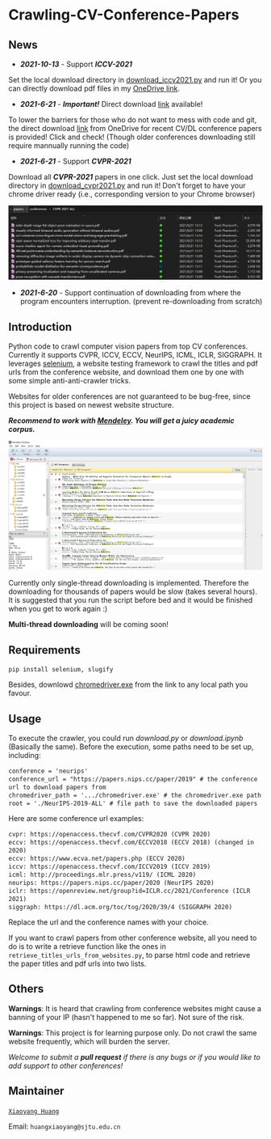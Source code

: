 # Crawling-CV-Conference-Papers

## News


- ***2021-10-13*** - Support ***ICCV-2021***

Set the local download directory in [download_iccv2021.py](./download_iccv2021.py) and run it! Or you can directly download pdf files in my [OneDrive link](https://1drv.ms/u/s!Ajsnj0gOimMfh4hoLbf317Dw_RrFTQ?e=TjKBhC).

- ***2021-6-21*** - ***Important!*** Direct download [link](https://1drv.ms/u/s!Ajsnj0gOimMfh4hoLbf317Dw_RrFTQ?e=TjKBhC) available!

To lower the barriers for those who do not want to mess with code and git, the direct download [link](https://1drv.ms/u/s!Ajsnj0gOimMfh4hoLbf317Dw_RrFTQ?e=TjKBhC) from OneDrive for recent CV/DL conference papers is provided! Click and check! (Though older conferences downloading still require mannually running the code)

- ***2021-6-21*** - Support ***CVPR-2021***

Download all ***CVPR-2021*** papers in one click. Just set the local download directory in [download_cvpr2021.py](./download_cvpr2021.py) and run it! Don't forget to have your chrome driver ready (i.e., corresponding version to your Chrome browser)

![](./figs/cvpr2021_examples.png)

- ***2021-6-20*** - Support continuation of downloading from where the program encounters interruption. (prevent re-downloading from scratch)

## Introduction

Python code to crawl computer vision papers from top CV conferences. Currently it supports CVPR, ICCV, ECCV, NeurIPS, ICML, ICLR, SIGGRAPH. It leverages [selenium](https://www.selenium.dev/), a website testing framework to crawl the titles and pdf urls from the conference website, and download them one by one with some simple anti-anti-crawler tricks.

Websites for older conferences are not guaranteed to be bug-free, since this project is based on newest website structure.

***Recommend to work with [Mendeley](https://www.mendeley.com/download-desktop-new/). You will get a juicy academic corpus.***

![](./figs/mendeley.jpg)

Currently only single-thread downloading is implemented. Therefore the downloading for thousands of papers would be slow (takes several hours). It is suggested that you run the script before bed and it would be finished when you get to work again :)

**Multi-thread downloading** will be coming soon!

## Requirements
```
pip install selenium, slugify
```
Besides, downlowd [chromedriver.exe](https://chromedriver.chromium.org/downloads) from the link to any local path you favour.

## Usage

To execute the crawler, you could run *download.py* or *download.ipynb* (Basically the same). Before the execution, some paths need to be set up, including:

```
conference = 'neurips'
conference_url = "https://papers.nips.cc/paper/2019" # the conference url to download papers from
chromedriver_path = '.../chromedriver.exe' # the chromedriver.exe path
root = './NeurIPS-2019-ALL' # file path to save the downloaded papers
```

Here are some conference url examples:

```
cvpr: https://openaccess.thecvf.com/CVPR2020 (CVPR 2020)
eccv: https://openaccess.thecvf.com/ECCV2018 (ECCV 2018) (changed in 2020)
eccv: https://www.ecva.net/papers.php (ECCV 2020) 
iccv: https://openaccess.thecvf.com/ICCV2019 (ICCV 2019)
icml: http://proceedings.mlr.press/v119/ (ICML 2020)
neurips: https://papers.nips.cc/paper/2020 (NeurIPS 2020)
iclr: https://openreview.net/group?id=ICLR.cc/2021/Conference (ICLR 2021)
siggraph: https://dl.acm.org/toc/tog/2020/39/4 (SIGGRAPH 2020)
```
Replace the url and the conference names with your choice.

If you want to crawl papers from other conference website, all you need to do is to write a retrieve function like the ones in `retrieve_titles_urls_from_websites.py`, to parse html code and retrieve the paper titles and pdf urls into two lists. 

## Others

**Warnings**: It is heard that crawling from conference websites might cause a banning of your IP (hasn't happened to me so far). Not sure of the risk. 

**Warnings**: This project is for learning purpose only. Do not crawl the same website frequently, which will burden the server.

*Welcome to submit a **pull request** if there is any bugs or if you would like to add support to other conferences!*

## Maintainer

[`Xiaoyang Huang`](https://github.com/seanywang0408) 

Email: `huangxiaoyang@sjtu.edu.cn`

